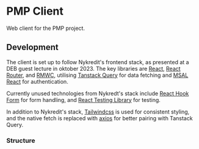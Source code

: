 # PMP Client

Web client for the PMP project.

## Development

The client is set up to follow Nykredit's frontend stack, as presented at a DEB guest lecture in oktober 2023. The key libraries are [React](https://react.dev/), [React Router](https://reactrouter.com/en/main), and [RMWC](https://rmwc.io/), utilising [Tanstack Query](https://tanstack.com/query/latest) for data fetching and [MSAL React](https://github.com/AzureAD/microsoft-authentication-library-for-js) for authentication.

Currently unused technologies from Nykredt's stack include [React Hook Form](https://react-hook-form.com/) for form handling, and [React Testing Library](https://testing-library.com/docs/react-testing-library/intro/) for testing.

In addition to Nykredit's stack, [Tailwindcss](https://tailwindcss.com/) is used for consistent styling, and the native fetch is replaced with [axios](https://axios-http.com/) for better pairing with Tanstack Query.

### Structure
